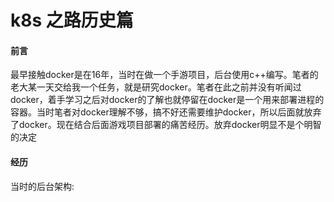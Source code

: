 # k8s 之路历史篇

#### 前言

最早接触docker是在16年，当时在做一个手游项目，后台使用c++编写。笔者的老大某一天交给我一个任务，就是研究docker。笔者在此之前并没有听闻过docker，着手学习之后对docker的了解也就停留在docker是一个用来部署进程的容器。当时笔者对docker理解不够，搞不好还需要维护docker，所以后面就放弃了docker。现在结合后面游戏项目部署的痛苦经历。放弃docker明显不是个明智的决定

#### 经历

当时的后台架构:

~~~

~~~



